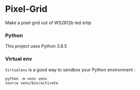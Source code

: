 # Pixel-Grid
Make a pixel grid out of WS2812b led srtip


### Python

This project uses Python 3.8.5


### Virtual env

`Virtualenv` is a good way to sandbox your Python environment :

    python -m venv venv
    source venv/bin/activate